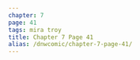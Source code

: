 ```yaml
---
chapter: 7
page: 41
tags: mira troy
title: Chapter 7 Page 41
alias: /dnwcomic/chapter-7-page-41/
---
```

